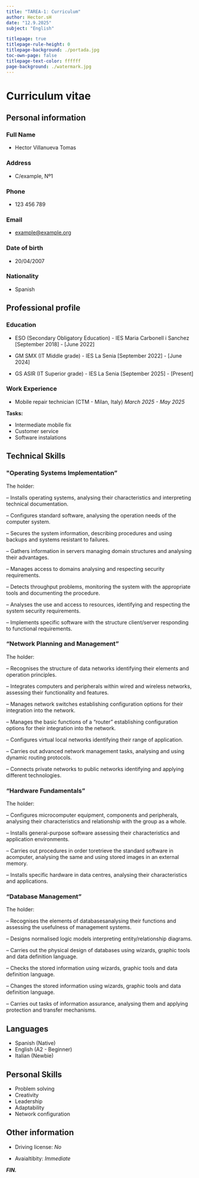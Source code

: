 ```yaml
---
title: "TAREA-1: Curriculum"
author: Hector.sH
date: "12.9.2025"
subject: "English"

titlepage: true
titlepage-rule-height: 0
titlepage-background: ./portada.jpg
toc-own-page: false
titlepage-text-color: ffffff
page-background: ./watermark.jpg
---
```


# Curriculum vitae

## Personal information

### **Full Name**

- Hector Villanueva Tomas

### **Address**

- C/example, Nº1

### **Phone**

- 123 456 789

### **Email**

- example@example.org

### **Date of birth**

- 20/04/2007

### **Nationality**

- Spanish


## Professional profile

### Education

- ESO (Secondary Obligatory Education) - IES Maria Carbonell i Sanchez
[September 2018] - [June 2022]

- GM SMX (IT Middle grade) - IES La Senia
[September 2022] - [June 2024]

- GS ASIR (IT Superior grade) - IES La Senia
[September 2025] - [Present]

### Work Experience

* Mobile repair technician (CTM - Milan, Italy)
_March 2025 - May 2025_ 

**Tasks:**

- Intermediate mobile fix
- Customer service
- Software instalations

## Technical Skills

### "Operating Systems Implementation”

The holder:

– Installs operating systems, analysing their characteristics and interpreting technical documentation.

– Configures standard software, analysing the operation needs of the computer system.

– Secures the system information, describing procedures and using backups and systems resistant to failures.

– Gathers information in servers managing domain structures and analysing their advantages.

– Manages access to domains analysing and respecting security requirements.

– Detects throughput problems, monitoring the system with the appropriate tools and documenting the procedure.

– Analyses the use and access to resources, identifying and respecting the system security requirements.

– Implements specific software with the structure client/server responding to functional requirements.

### “Network Planning and Management”

The holder:

– Recognises the structure of data networks identifying their elements and operation principles.

– Integrates computers and peripherals within wired and wireless networks, assessing their functionality and features.

– Manages network switches establishing configuration options for their integration into the network.

– Manages the basic functions of a “router” establishing configuration options for their integration into the network.

– Configures virtual local networks identifying their range of application.

– Carries out advanced network management tasks, analysing and using dynamic routing protocols.

– Connects private networks to public networks identifying and applying different technologies.


### “Hardware Fundamentals”

The holder:

– Configures microcomputer equipment, components and peripherals, analysing their characteristics and relationship with the group as a whole.

– Installs general-purpose software assessing their characteristics and application environments.

– Carries out procedures in order toretrieve the standard software in acomputer, analysing the same and using stored images in an external memory.

– Installs specific hardware in data centres, analysing their characteristics and applications.

### “Database Management”

The holder:

– Recognises the elements of databasesanalysing their functions and assessing the usefulness of management systems.

– Designs normalised logic models interpreting entity/relationship diagrams.

– Carries out the physical design of databases using wizards, graphic tools and data definition language.

– Checks the stored information using wizards, graphic tools and data definition language.

– Changes the stored information using wizards, graphic tools and data definition language.

– Carries out tasks of information assurance, analysing them and applying protection and transfer mechanisms.

## Languages

- Spanish (Native)
- English (A2 - Beginner)
- Italian (Newbie)

## Personal Skills

* Problem solving
* Creativity
* Leadership
* Adaptability
* Network configuration

## Other information

+ Driving license: *No*

+ Avaialtibity: _Immediate_

**_FIN._**
